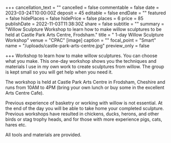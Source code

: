 +++
cancellation_text = ""
cancelled = false
commentable = false
date = 2023-03-24T10:00:00Z
deposit = 45
editable = false
endDate = ""
featured = false
hidePlaces = false
hidePrice = false
places = 6
price = 85
publishDate = 2022-11-03T11:38:30Z
share = false
subtitle = ""
summary = "Willow Sculpture Workshop to learn how to make willow sculptures to be held at Castle Park Arts Centre, Frodsham."
title = " 1-day Willow Sculpture Workshop"
venue = "CPAC"
[image]
caption = ""
focal_point = "Smart"
name = "/uploads/castle-park-arts-centre.jpg"
preview_only = false

+++
Workshop to learn how to make willow sculptures. You can choose what you make. This one-day workshop shows you the techniques and materials I use in my own work to create sculptures from willow. The group is kept small so you will get help when you need it.

The workshop is held at Castle Park Arts Centre in Frodsham, Cheshire and runs from 10AM to 4PM (bring your own lunch or buy some in the excellent Arts Centre Cafe).

Previous experience of basketry or working with willow is not essential. At the end of the day you will be able to take home your completed sculpture. Previous workshops have resulted in chickens, ducks, herons, and other birds or stag trophy heads, and for those with more experience pigs, cats, hares etc.

All tools and materials are provided.